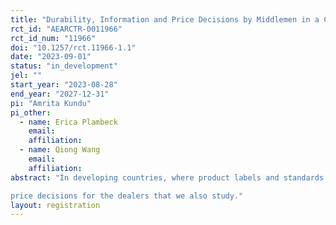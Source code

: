 ```yaml
---
title: "Durability, Information and Price Decisions by Middlemen in a Circular Economy"
rct_id: "AEARCTR-0011966"
rct_id_num: "11966"
doi: "10.1257/rct.11966-1.1"
date: "2023-09-01"
status: "in_development"
jel: ""
start_year: "2023-08-28"
end_year: "2027-12-31"
pi: "Amrita Kundu"
pi_other:
  - name: Erica Plambeck
    email: 
    affiliation: 
  - name: Qiong Wang
    email: 
    affiliation: 
abstract: "In developing countries, where product labels and standards are particularly weak, dealers play an important role in informing customers about expected performance of durable goods and influence their purchasing decisions. Dealers can choose to promote high performing products to create more value for the customer and increase their repeat purchase probability, but can also choose to increase short term gains by spreading misinformation and promoting products with sub-optimal performance. We study the decision making of dealers through an audit study in the electric three wheeler lead acid battery market in Bangladesh. In a circular economy, as with lead acid batteries, the sale of used batteries by customers at volatile lead market dependent salvage value introduces new trade-offs between durability, information and
price decisions for the dealers that we also study."
layout: registration
---
```


